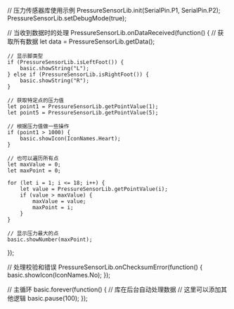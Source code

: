 // 压力传感器库使用示例
PressureSensorLib.init(SerialPin.P1, SerialPin.P2);
PressureSensorLib.setDebugMode(true);

// 当收到数据时的处理
PressureSensorLib.onDataReceived(function() {
    // 获取所有数据
    let data = PressureSensorLib.getData();
    
    // 显示脚类型
    if (PressureSensorLib.isLeftFoot()) {
        basic.showString("L");
    } else if (PressureSensorLib.isRightFoot()) {
        basic.showString("R");
    }
    
    // 获取特定点的压力值
    let point1 = PressureSensorLib.getPointValue(1);
    let point5 = PressureSensorLib.getPointValue(5);
    
    // 根据压力值做一些操作
    if (point1 > 1000) {
        basic.showIcon(IconNames.Heart);
    }
    
    // 也可以遍历所有点
    let maxValue = 0;
    let maxPoint = 0;
    
    for (let i = 1; i <= 18; i++) {
        let value = PressureSensorLib.getPointValue(i);
        if (value > maxValue) {
            maxValue = value;
            maxPoint = i;
        }
    }
    
    // 显示压力最大的点
    basic.showNumber(maxPoint);
});

// 处理校验和错误
PressureSensorLib.onChecksumError(function() {
    basic.showIcon(IconNames.No);
});

// 主循环
basic.forever(function() {
    // 库在后台自动处理数据
    // 这里可以添加其他逻辑
    basic.pause(100);
});
